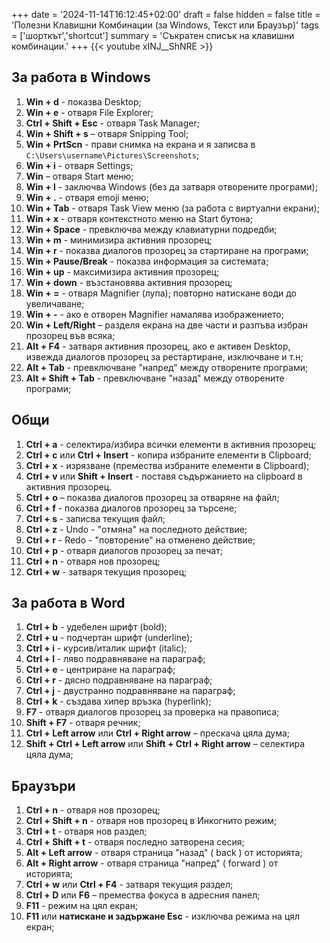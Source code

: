 +++
date = '2024-11-14T16:12:45+02:00'
draft = false
hidden = false
title = 'Полезни Клавишни Комбинации (за Windows, Текст или Браузър)'
tags = ['шорткът','shortcut']
summary = 'Съкратен списък на клавишни комбинации.'
+++
<span>{{< youtube xINJ__ShNRE >}}</span>

## За работа в Windows
1. **Win + d** - показва Desktop;
2. **Win + e** - отваря File Explorer;
3. **Ctrl + Shift + Esc** - отваря Task Manager;
4. **Win + Shift + s** – отваря Snipping Tool;
5. **Win + PrtScn** - прави снимка на екрана и я записва в `C:\Users\username\Pictures\Screenshots`;
6. **Win + i** - отваря Settings;
7. **Win** – отваря Start меню;
8. **Win + l** - заключва Windows (без да затваря отворените програми);
9. **Win + .** - отваря emoji меню;
10. **Win + Tab** - отваря Task View меню (за работа с виртуални екрани);
11. **Win + x** - отваря контекстното меню на Start бутона;
12. **Win + Space** - превключва между клавиатурни подредби;
13. **Win + m** - минимизира активния прозорец;
14. **Win + r** - показва диалогов прозорец за стартиране на програми;
15. **Win + Pause/Break** - показва информация за системата;
16. **Win + up** - максимизира активния прозорец;
17. **Win + down** - възстановява активния прозорец;
18. **Win + =** - отваря Magnifier (лупа); повторно натискане води до увеличаване;
19. **Win + -** - ако е отворен Magnifier намалява изображението;
20. **Win + Left/Right** – разделя екрана на две части и разпъва избран прозорец във всяка;
21. **Alt + F4** - затваря активния прозорец, ако е активен Desktop, извежда диалогов прозорец за рестартиране, изключване и т.н;
22. **Alt + Tab** - превключване "напред" между отворените програми;
23. **Alt + Shift + Tab** - превключване "назад" между отворените програми;

## Общи
1. **Ctrl + a** - селектира/избира всички елементи в активния прозорец;
2. **Ctrl + c** или **Ctrl + Insert** - копира избраните елементи в Clipboard;
3. **Ctrl + x** - изрязване (премества избраните елементи в Clipboard);
4. **Ctrl + v** или **Shift + Insert** - поставя съдържанието на clipboard в активния прозорец.
5. **Ctrl + o** – показва диалогов прозорец за отваряне на файл;
6. **Ctrl + f** - показва диалогов прозорец за търсене;
7. **Ctrl + s** - записва текущия файл;
8. **Ctrl + z** - Undo - "отмяна" на последното действие;
9. **Ctrl + r** - Redo - "повторение" на отменено действие;
10. **Ctrl + p** - отваря диалогов прозорец за печат;
11. **Ctrl + n** - отваря нов прозорец;
12. **Ctrl + w** - затваря текущия прозорец;

## За работа в Word
1. **Ctrl + b** - удебелен шрифт (bold);
2. **Ctrl + u** - подчертан шрифт (underline);
3. **Ctrl + i** - курсив/италик шрифт (italic);
4. **Ctrl + l** - ляво подравняване на параграф;
5. **Ctrl + e** - центриране на параграф;
6. **Ctrl + r** - дясно подравняване на параграф;
7. **Ctrl + j** - двустранно подравняване на параграф;
8. **Ctrl + k** - създава хипер връзка (hyperlink);
9. **F7** - отваря диалогов прозорец за проверка на правописа;
10. **Shift + F7** - отваря речник;
11. **Ctrl + Left arrow** или **Ctrl + Right arrow** – прескача цяла дума;
12. **Shift + Ctrl + Left arrow** или **Shift + Ctrl + Right arrow** – селектира цяла дума;

## Браузъри
1. **Ctrl + n** - отваря нов прозорец;
2. **Ctrl + Shift + n** - отваря нов прозорец в Инкогнито режим;
3. **Ctrl + t** - отваря нов раздел;
4. **Ctrl + Shift + t** - отваря последно затворена сесия;
5. **Alt + Left arrow** - отваря страница "назад" ( back ) от историята;
6. **Alt + Right arrow** - отваря страница "напред" ( forward ) от историята;
7. **Ctrl + w** или **Ctrl + F4** - затваря текущия раздел;
8. **Ctrl + D** или **F6** – премества фокуса в адресния панел;
9. **F11** - режим на цял екран;
10. **F11** или **натискане и задържане Esc** - изключва режима на цял екран;

